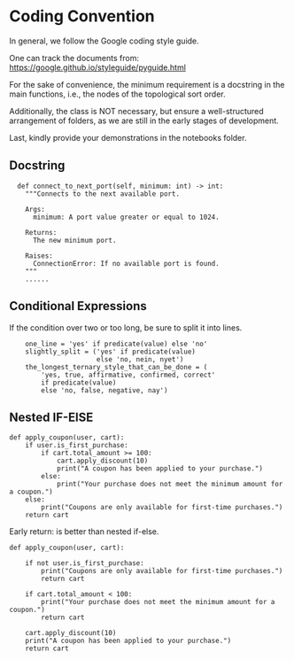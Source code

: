 # Coding Convention

In general, we follow the Google coding style guide.

One can track the documents from:
https://google.github.io/styleguide/pyguide.html



For the sake of convenience, the minimum requirement is a docstring in the main functions, i.e., the nodes of the topological sort order.

Additionally, the class is NOT necessary, but ensure a well-structured arrangement of folders, as we are still in the early stages of development.

Last, kindly provide your demonstrations in the notebooks folder.

## Docstring
```
  def connect_to_next_port(self, minimum: int) -> int:
    """Connects to the next available port.

    Args:
      minimum: A port value greater or equal to 1024.

    Returns:
      The new minimum port.

    Raises:
      ConnectionError: If no available port is found.
    """
    ......
```

## Conditional Expressions
If the condition over two or too long, be sure to split it into lines. 
```
    one_line = 'yes' if predicate(value) else 'no'
    slightly_split = ('yes' if predicate(value)
                      else 'no, nein, nyet')
    the_longest_ternary_style_that_can_be_done = (
        'yes, true, affirmative, confirmed, correct'
        if predicate(value)
        else 'no, false, negative, nay')
```


## Nested IF-ElSE
```
def apply_coupon(user, cart):
    if user.is_first_purchase:
        if cart.total_amount >= 100:
            cart.apply_discount(10)
            print("A coupon has been applied to your purchase.")
        else:
            print("Your purchase does not meet the minimum amount for a coupon.")
    else:
        print("Coupons are only available for first-time purchases.")
    return cart
```
Early return: is better than nested if-else.
```
def apply_coupon(user, cart):

    if not user.is_first_purchase:
        print("Coupons are only available for first-time purchases.")
        return cart

    if cart.total_amount < 100:
        print("Your purchase does not meet the minimum amount for a coupon.")
        return cart

    cart.apply_discount(10)
    print("A coupon has been applied to your purchase.")
    return cart
```

